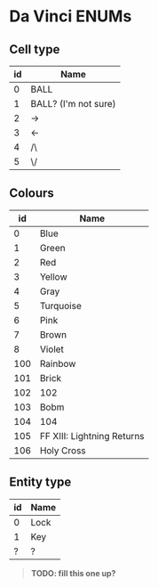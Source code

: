 # Da Vinci ENUMs

## Cell type

| id  | Name                 |
| --- | -------------------- |
| 0   | BALL                 |
| 1   | BALL? (I'm not sure) |
| 2   | ->                   |
| 3   | <-                   |
| 4   | /\\                  |
| 5   | \\/                  |

## Colours

| id  | Name                       |
| --- | -------------------------- |
| 0   | Blue                       |
| 1   | Green                      |
| 2   | Red                        |
| 3   | Yellow                     |
| 4   | Gray                       |
| 5   | Turquoise                  |
| 6   | Pink                       |
| 7   | Brown                      |
| 8   | Violet                     |
| 100 | Rainbow                    |
| 101 | Brick                      |
| 102 | 102                        |
| 103 | Bobm                       |
| 104 | 104                        |
| 105 | FF XIII: Lightning Returns |
| 106 | Holy Cross                 |

## Entity type

| id  | Name |
| --- | ---- |
| 0   | Lock |
| 1   | Key  |
| ?   | ?    |

> **TODO: fill this one up?**